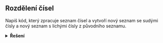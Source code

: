 ## Rozdělení čísel

Napiš kód, který zpracuje seznam čísel a vytvoří nový seznam se sudými čísly a nový seznam s lichými čísly z původního
seznamu.

<details>
<summary><b>Řešení</b></summary>


```python
sude = []
liche = []

for cislo in [1, 2, 100, 3, 4]:
    if cislo % 2 == 0:
        sude.append(cislo)
    else:
        liche.append(cislo)

print(sude)
print(liche)
```

</details>
